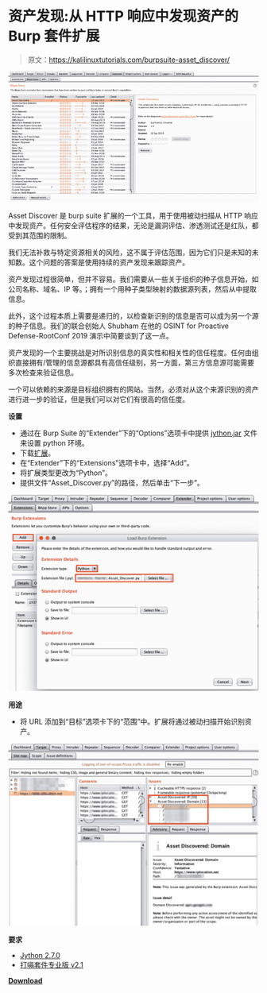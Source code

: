 # 资产发现:从 HTTP 响应中发现资产的 Burp 套件扩展

> 原文：<https://kalilinuxtutorials.com/burpsuite-asset_discover/>

[![Asset Discover : Burp Suite Extension to Discover Assets From HTTP Response](img/2cd8d47a0ec74db2f33b7bc94c1569c4.png "Asset Discover : Burp Suite Extension to Discover Assets From HTTP Response")](https://1.bp.blogspot.com/-KAc_c_CIzS8/XdBQnU0KR1I/AAAAAAAADcU/nThfOoDQyE4Cgr3f9NYewWbHkPEGPoepQCLcBGAsYHQ/s1600/Main.png)

Asset Discover 是 burp suite 扩展的一个工具，用于使用被动扫描从 HTTP 响应中发现资产。任何安全评估程序的结果，无论是漏洞评估、渗透测试还是红队，都受到其范围的限制。

我们无法补救与特定资源相关的风险，这不属于评估范围，因为它们只是未知的未知数。这个问题的答案是使用持续的资产发现来跟踪资产。

资产发现过程很简单，但并不容易。我们需要从一些关于组织的种子信息开始，如公司名称、域名、IP 等。；拥有一个用种子类型映射的数据源列表，然后从中提取信息。

此外，这个过程本质上需要是递归的，以检查新识别的信息是否可以成为另一个源的种子信息。我们的联合创始人 Shubham 在他的 OSINT for Proactive Defense-RootConf 2019 演示中简要谈到了这一点。

资产发现的一个主要挑战是对所识别信息的真实性和相关性的信任程度。任何由组织直接拥有/管理的信息源都具有高信任级别，另一方面，第三方信息源可能需要多次检查来验证信息。

一个可以依赖的来源是目标组织拥有的网站。当然，必须对从这个来源识别的资产进行进一步的验证，但是我们可以对它们有很高的信任度。

**设置**

*   通过在 Burp Suite 的“Extender”下的“Options”选项卡中提供 [jython.jar](https://www.jython.org/downloads.html) 文件来设置 python 环境。
*   下载[扩展](https://github.com/redhuntlabs/BurpSuite-Asset_Discover/archive/master.zip)。
*   在“Extender”下的“Extensions”选项卡中，选择“Add”。
*   将扩展类型更改为“Python”。
*   提供文件“Asset_Discover.py”的路径，然后单击“下一步”。

![](img/e322434210b2688ae928a3b312b7c5b2.png)

**用途**

*   将 URL 添加到“目标”选项卡下的“范围”中。扩展将通过被动扫描开始识别资产。

![](img/4c6bae47099ec6a122455e37269faddd.png)

**要求**

*   [Jython 2.7.0](https://www.jython.org/downloads.html)
*   [打嗝套件专业版 v2.1](https://portswigger.net/burp)

[**Download**](https://github.com/redhuntlabs/BurpSuite-Asset_Discover)